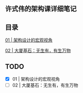 ##  许式伟的架构课详细笔记

## 目录

[01 | 架构设计的宏观视角](01/README.md)

[02 | 大厦基石：无生有，有生万物](02/README.md)


## TODO

- [x] 01 | 架构设计的宏观视角
- [ ] 02 | 大厦基石：无生有，有生万物
